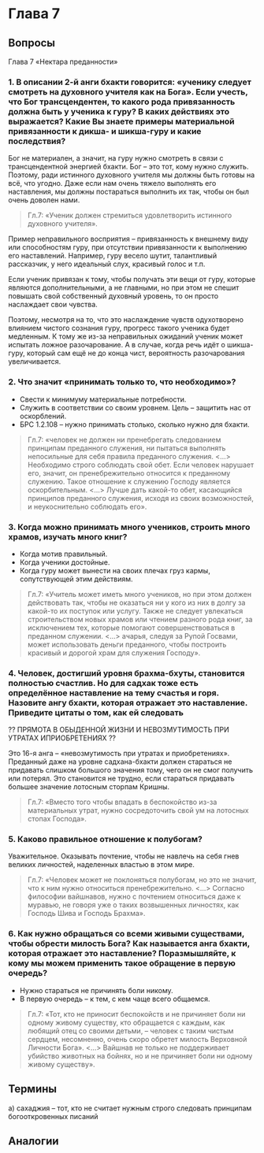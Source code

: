 # Глава 7

## Вопросы

Глава 7 «Нектара преданности»

### 1. В описании 2-й анги бхакти говорится: «ученику следует смотреть на духовного учителя как на Бога». Если учесть, что Бог трансцендентен, то какого рода привязанность должна быть у ученика к гуру? В каких действиях это выражается? Какие Вы знаете примеры материальной привязанности к дикша- и шикша-гуру и какие последствия?

Бог не материален, а значит, на гуру нужно смотреть в связи с трансцендентной энергией бхакти. Бог – это тот, кому нужно служить. Поэтому, ради истинного духовного учителя мы должны быть готовы на всё, что угодно. Даже если нам очень тяжело выполнять его наставления, мы должны постараться выполнить их так, чтобы он был очень доволен нами.

> Гл.7: «Ученик должен стремиться удовлетворить истинного духовного учителя».

Пример неправильного восприятия – привязанность к внешнему виду или способностям гуру, при отсутствии привязанности к выполнению его наставлений.
Например, гуру весело шутит, талантливый рассказчик, у него идеальный слух, красивый голос и т.п.

Если ученик привязан к тому, чтобы получать эти вещи от гуру, которые являются дополнительными, а не главными, но при этом не спешит повышать свой собственный духовный уровень, то он просто наслаждает свои чувства.

Поэтому, несмотря на то, что это наслаждение чувств одухотворено влиянием чистого сознания гуру, прогресс такого ученика будет медленным. К тому же из-за неправильных ожиданий ученик может испытать ложное разочарование. А в случае, когда речь идёт о шикша-гуру, который сам ещё не до конца чист, вероятность разочарования увеличивается.

### 2. Что значит «принимать только то, что необходимо»?

- Свести к минимуму материальные потребности.
- Служить в соответствии со своим уровнем. Цель – защитить нас от оскорблений.
- БРС 1.2.108 – нужно принимать столько, сколько нужно для бхакти.

> Гл.7: «человек не должен ни пренебрегать следованием принципам преданного служения, ни пытаться выполнять непосильные для себя правила преданного служения. <…> Необходимо строго соблюдать свой обет. Если человек нарушает его, значит, он пренебрежительно относится к преданному служению. Такое отношение к служению Господу является оскорбительным. <…> Лучше дать какой-то обет, касающийся принципов преданного служения, исходя из своих возможностей, и неукоснительно соблюдать его».

### 3. Когда можно принимать много учеников, строить много храмов, изучать много книг?

- Когда мотив правильный.
- Когда ученики достойные.
- Когда гуру может вынести на своих плечах груз кармы, сопутствующей этим действиям.

> Гл.7: «Учитель может иметь много учеников, но при этом должен действовать так, чтобы не оказаться ни у кого из них в долгу за какой-то их поступок или услугу. Также не следует увлекаться строительством новых храмов или чтением разного рода книг, за исключением тех, которые помогают совершенствоваться в преданном служении. <…> ачарья, следуя за Рупой Госвами, может использовать деньги преданного, чтобы построить красивый и дорогой храм для служения Господу».

### 4. Человек, достигший уровня брахма-бхуты, становится полностью счастлив. Но для садхак тоже есть определённое наставление на тему счастья и горя. Назовите ангу бхакти, которая отражает это наставление. Приведите цитаты о том, как ей следовать

?? ПРЯМОТА В ОБЫДЕННОЙ ЖИЗНИ И НЕВОЗМУТИМОСТЬ ПРИ УТРАТАХ ИПРИОБРЕТЕНИЯХ ??

Это 16-я анга – «невозмутимость при утратах и приобретениях».
Преданный даже на уровне садхана-бхакти должен стараться не придавать слишком большого значения тому, чего он не смог получить или потерял. Это становится не трудно, если стараться придавать большее значение лотосным сторпам Кришны.

> Гл.7: «Вместо того чтобы впадать в беспокойство из-за материальных утрат, нужно сосредоточить свой ум на лотосных стопах Господа».

### 5. Каково правильное отношение к полубогам?

Уважительное. Оказывать почтение, чтобы не навлечь на себя гнев великих личностей, наделенных властью в этом мире.

> Гл.7: «Человек может не поклоняться полубогам, но это не значит, что к ним нужно относиться пренебрежительно. <…> Согласно философии вайшнавов, нужно с почтением относиться даже к муравью, не говоря уже о таких возвышенных личностях, как Господь Шива и Господь Брахма».

### 6. Как нужно обращаться со всеми живыми существами, чтобы обрести милость Бога? Как называется анга бхакти, которая отражает это наставление? Поразмышляйте, к кому мы можем применить такое обращение в первую очередь?

- Нужно стараться не причинять боли никому.
- В первую очередь – к тем, с кем чаще всего общаемся.

> Гл.7: «Тот, кто не приносит беспокойств и не причиняет боли ни одному живому существу, кто обращается с каждым, как любящий отец со своими детьми, – человек с таким чистым сердцем, несомненно, очень скоро обретет милость Верховной Личности Бога». <…> Вайшнав не только не поддерживает убийство животных на бойнях, но и не причиняет боли ни одному живому существу».

## Термины

а) сахаджия – тот, кто не считает нужным строго следовать принципам богооткровенных писаний

## Аналогии
